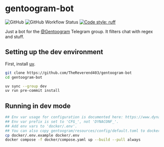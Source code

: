# gentoogram-bot

![GitHub](https://img.shields.io/github/license/TheReverend403/gentoogram-bot?style=flat-square)
![GitHub Workflow Status](https://img.shields.io/github/actions/workflow/status/TheReverend403/gentoogram-bot/build-docker-image.yml?branch=main&style=flat-square)
[![Code style: ruff](https://img.shields.io/badge/code%20style-ruff-000000.svg?style=flat-square)](https://github.com/astral-sh/ruff)

Just a bot for the [@Gentoogram](https://t.me/Gentoogram) Telegram group. It filters chat with regex and stuff.

## Setting up the dev environment

First, install [uv](https://docs.astral.sh/uv/getting-started/installation/).

```sh
git clone https://github.com/TheReverend403/gentoogram-bot
cd gentoogram-bot

uv sync --group dev
uv run pre-commit install
```

## Running in dev mode

```sh
## Env var usage for configuration is documented here: https://www.dynaconf.com/envvars/
## Env var prefix is set to 'CFG_', not 'DYNACONF_'.
## Add env vars to 'docker/.env'.
## You can also copy gentoogram/resources/config/default.toml to docker/config/app/
cp docker/.env.example docker/.env
docker compose -f docker/compose.yaml up --build --pull always
```
